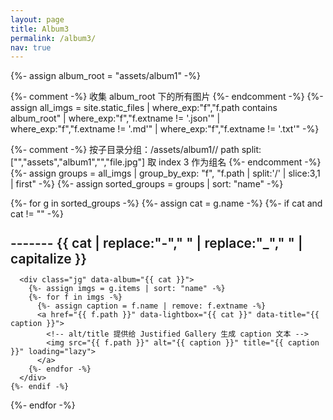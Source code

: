 ```yaml
---
layout: page
title: Album3
permalink: /album3/
nav: true
---
```


{%- assign album_root = "assets/album1" -%}

<style>
  /* 兜底：即便 JS/CDN 失效，缩略图也不会巨大 */
  .jg a img {
    max-height: 180px;
    width: auto;
    height: auto;
    object-fit: cover;
    border-radius: 6px;
    display: inline-block;
    vertical-align: middle;
  }
  .jg { margin-bottom: 22px; }

  /* 分区标题样式（含前置分隔符） */
  .album-section-title {
    margin: 1.6rem 0 0.8rem;
    font-weight: 600;
  }

  /* 让 Justified Gallery 的 caption 固定显示在图片下方（不是悬浮叠盖） */
  .justified-gallery .caption {
    position: static !important;
    display: block !important;
    width: 100%;
    text-align: center;
    background: none;
    color: #666;
    font-size: 0.85rem;
    padding-top: 4px;
    white-space: normal;      /* 文件名换行 */
    word-break: break-word;   /* 避免很长的文件名溢出 */
  }
</style>

<div id="album-page">

  {%- comment -%}
  收集 album_root 下的所有图片
  {%- endcomment -%}
  {%- assign all_imgs = site.static_files
      | where_exp:"f","f.path contains album_root"
      | where_exp:"f","f.extname != '.json'"
      | where_exp:"f","f.extname != '.md'"
      | where_exp:"f","f.extname != '.txt'"
  -%}

  {%- comment -%}
  按子目录分组：/assets/album1/<group>/<file>
  path split: ["","assets","album1","<group>","file.jpg"]
  取 index 3 作为组名
  {%- endcomment -%}
  {%- assign groups = all_imgs | group_by_exp: "f", "f.path | split:'/' | slice:3,1 | first" -%}
  {%- assign sorted_groups = groups | sort: "name" -%}

  {%- for g in sorted_groups -%}
    {%- assign cat = g.name -%}
    {%- if cat and cat != "" -%}
      <h2 class="album-section-title">------- {{ cat | replace:"-"," " | replace:"_"," " | capitalize }}</h2>

      <div class="jg" data-album="{{ cat }}">
        {%- assign imgs = g.items | sort: "name" -%}
        {%- for f in imgs -%}
          {%- assign caption = f.name | remove: f.extname -%}
          <a href="{{ f.path }}" data-lightbox="{{ cat }}" data-title="{{ caption }}">
            <!-- alt/title 提供给 Justified Gallery 生成 caption 文本 -->
            <img src="{{ f.path }}" alt="{{ caption }}" title="{{ caption }}" loading="lazy">
          </a>
        {%- endfor -%}
      </div>
    {%- endif -%}
  {%- endfor -%}

</div>

<!-- 样式 -->
<link rel="stylesheet" href="https://cdnjs.cloudflare.com/ajax/libs/justifiedGallery/3.8.1/css/justifiedGallery.min.css"/>
<link rel="stylesheet" href="https://cdnjs.cloudflare.com/ajax/libs/lightbox2/2.11.3/css/lightbox.min.css"/>

<!-- 脚本顺序：jQuery → Justified Gallery → Lightbox2 -->
<script src="https://code.jquery.com/jquery-3.6.0.min.js"></script>
<script src="https://cdnjs.cloudflare.com/ajax/libs/justifiedGallery/3.8.1/js/jquery.justifiedGallery.min.js"></script>
<script src="https://cdnjs.cloudflare.com/ajax/libs/lightbox2/2.11.3/js/lightbox.min.js"></script>

<script>
  (function initAlbum3(){
    function run() {
      if (!window.jQuery || !jQuery.fn.justifiedGallery) return;

      // 初始化每个分区的 Justified Gallery（caption 固定展示来自 img[alt]）
      jQuery('.jg').each(function(){
        jQuery(this).justifiedGallery({
          rowHeight: 160,       // 缩略图行高（可调：140~200）
          maxRowHeight: 200,
          margins: 8,
          captions: true,       // 让 JG 使用 alt/title 生成 .caption
          lastRow: 'nojustify'
        });
      });

      // Lightbox2：基础参数 + 点击大图本体也可关闭
      if (window.lightbox) {
        lightbox.option({
          wrapAround: true,
          showImageNumberLabel: false,
          fadeDuration: 150,
          resizeDuration: 150,
          disableScrolling: false
        });
        document.addEventListener('click', function(e) {
          if (e.target && e.target.classList && e.target.classList.contains('lb-image')) {
            var overlay = document.querySelector('.lightboxOverlay');
            if (overlay) overlay.click();
          }
        });
      }
    }

    if (document.readyState === 'loading') {
      document.addEventListener('DOMContentLoaded', run);
    } else {
      run();
    }
  })();
</script>
